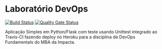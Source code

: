 # Laboratório DevOps

[![Build Status](https://app.travis-ci.com/abmoraes16/devopslab.svg?branch=main)](https://app.travis-ci.com/abmoraes16/devopslab)
[![Quality Gate Status](https://sonarcloud.io/api/project_badges/measure?project=abmoraes16_devopslab&metric=alert_status)](https://sonarcloud.io/summary/new_code?id=abmoraes16_devopslab)

Aplicação Simples em Python/Flask com teste usando Unittest integrado ao Travis-CI fazendo deploy no Heroku para a disciplina de DevOps Fundamentals do MBA da Impacta.
